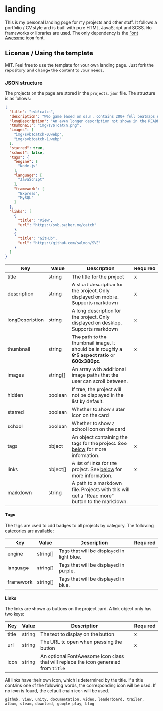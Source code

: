 # landing

This is my personal landing page for my projects and other stuff. It follows a portfolio / CV style and is built with pure HTML, JavaScript and SCSS. No frameworks or libraries are used. The only dependency is the [Font Awesome](https://fontawesome.com/) icon font.

## License / Using the template

MIT. Feel free to use the template for your own landing page. Just fork the repository and change the content to your needs.

### JSON structure

The projects on the page are stored in the `projects.json` file. The structure is as follows:

```json
{
  "title": "svb!catch",
  "description": "Web game based on osu!. Contains 200+ full beatmaps with music, 8 mods, online profiles and a custom difficulty system.",
  "longDescription": "An even longer description not shown in the README to save some space.",
  "thumbnail": "img/svb!catch.png",
  "images": [
    "img/svb!catch-0.webp",
    "img/svb!catch-1.webp"
  ],
  "starred": true,
  "school": false,
  "tags": {
    "engine": [
      "Node.js"
    ],
    "language": [
      "JavaScript"
    ],
    "framework": [
      "Express",
      "MySQL"
    ]
  },
  "links": [
    {
      "title": "View",
      "url": "https://svb.sajber.me/catch"
    },
    {
      "title": "GitHub",
      "url": "https://github.com/salmon/SVB"
    }
  ]
}
```

| Key             | Value    | Description                                                                                       | Required |
|-----------------|----------|---------------------------------------------------------------------------------------------------|----------|
| title           | string   | The title for the project                                                                         | x        |
| description     | string   | A short description for the project. Only displayed on mobile. Supports markdown                  | x        |
| longDescription | string   | A long description for the project. Only displayed on desktop. Supports markdown                  | x        |
| thumbnail       | string   | The path to the thumbnail image. It should be in roughly a **8:5 aspect ratio** or **600x380px**. | x        |
| images          | string[] | An array with additional image paths that the user can scroll between.                            |          |
| hidden          | boolean  | If true, the project will not be displayed in the list by default.                                |          |
| starred         | boolean  | Whether to show a star icon on the card                                                           |          |
| school          | boolean  | Whether to show a school icon on the card                                                         |          |
| tags            | object   | An object containing the tags for the project. See [below](#tags) for more information.           | x        |
| links           | object[] | A list of links for the project. See [below](#links) for more information.                        | x        |
| markdown        | string   | A path to a markdown file. Projects with this will get a "Read more" button to the markdown.      |          |

#### Tags

The tags are used to add badges to all projects by category. The following categories are available:

| Key       | Value    | Description                                | Required |
|-----------|----------|--------------------------------------------|----------|
| engine    | string[] | Tags that will be displayed in light blue. |          |
| language  | string[] | Tags that will be displayed in purple.     |          |
| framework | string[] | Tags that will be displayed in blue.       |          |

#### Links

The links are shown as buttons on the project card. A link object only has two keys:

| Key   | Value  | Description                                                                          | Required |
|-------|--------|--------------------------------------------------------------------------------------|----------|
| title | string | The text to display on the button                                                    | x        |
| url   | string | The URL to open when pressing the button                                             | x        |
| icon  | string | An optional FontAwesome icon class that will replace the icon generated from `title` |          |

All links have their own icon, which is determined by the title. If a title contains one of the following words, the corresponding icon will be used. If no icon is found, the default chain icon will be used. 

`github, view, unity, documentation, video, leaderboard, trailer, album, steam, download, google play, blog`

